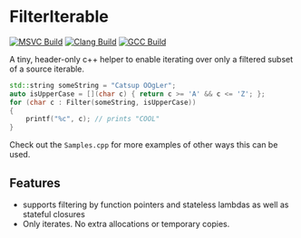 # FilterIterable

[![MSVC Build](https://github.com/scottnm/FilterIterable/actions/workflows/msbuild.yml/badge.svg)](https://github.com/scottnm/FilterIterable/actions/workflows/msbuild.yml)
[![Clang Build](https://github.com/scottnm/FilterIterable/actions/workflows/clang-build.yml/badge.svg)](https://github.com/scottnm/FilterIterable/actions/workflows/clang-build.yml)
[![GCC Build](https://github.com/scottnm/FilterIterable/actions/workflows/gcc.yml/badge.svg)](https://github.com/scottnm/FilterIterable/actions/workflows/gcc.yml)

A tiny, header-only c++ helper to enable iterating over only a filtered subset of a source iterable.

```cpp
std::string someString = "Catsup OOgLer";
auto isUpperCase = [](char c) { return c >= 'A' && c <= 'Z'; };
for (char c : Filter(someString, isUpperCase))
{
    printf("%c", c); // prints "COOL"
}
```

Check out the `Samples.cpp` for more examples of other ways this can be used.

## Features

* supports filtering by function pointers and stateless lambdas as well as stateful closures 
* Only iterates. No extra allocations or temporary copies.
